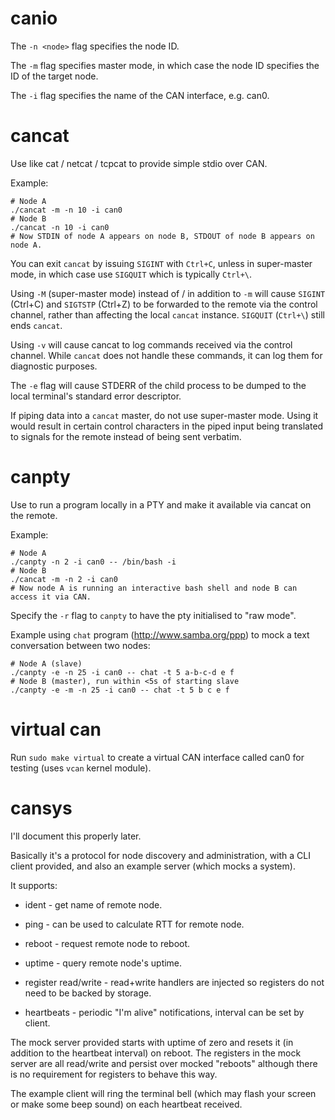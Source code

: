 canio
=====

The `-n <node>` flag specifies the node ID.

The `-m` flag specifies master mode, in which case the node ID specifies the ID of the target node.

The `-i` flag specifies the name of the CAN interface, e.g. can0.


cancat
======

Use like cat / netcat / tcpcat to provide simple stdio over CAN.

Example:

    # Node A
    ./cancat -m -n 10 -i can0
    # Node B
    ./cancat -n 10 -i can0
    # Now STDIN of node A appears on node B, STDOUT of node B appears on node A.

You can exit `cancat` by issuing `SIGINT` with `Ctrl+C`, unless in super-master mode, in which case use `SIGQUIT` which is typically `Ctrl+\`.

Using `-M` (super-master mode) instead of / in addition to `-m` will cause `SIGINT` (Ctrl+C) and `SIGTSTP` (Ctrl+Z) to be forwarded to the remote via the control channel, rather than affecting the local `cancat` instance.  `SIGQUIT` (`Ctrl+\`) still ends `cancat`.

Using `-v` will cause cancat to log commands received via the control channel.
While `cancat` does not handle these commands, it can log them for diagnostic purposes.

The `-e` flag will cause STDERR of the child process to be dumped to the local
terminal's standard error descriptor.

If piping data into a `cancat` master, do not use super-master mode.  Using it would result in certain control characters in the piped input being translated to signals for the remote instead of being sent verbatim.


canpty
======

Use to run a program locally in a PTY and make it available via cancat on the remote.

Example:

    # Node A
    ./canpty -n 2 -i can0 -- /bin/bash -i
    # Node B
    ./cancat -m -n 2 -i can0
    # Now node A is running an interactive bash shell and node B can access it via CAN.


Specify the `-r` flag to `canpty` to have the pty initialised to "raw mode".


Example using `chat` program (http://www.samba.org/ppp) to mock a text conversation between two nodes:

	# Node A (slave)
	./canpty -e -n 25 -i can0 -- chat -t 5 a-b-c-d e f
	# Node B (master), run within <5s of starting slave
	./canpty -e -m -n 25 -i can0 -- chat -t 5 b c e f


virtual can
===========

Run `sudo make virtual` to create a virtual CAN interface called can0 for testing (uses `vcan` kernel module).


cansys
======

I'll document this properly later.

Basically it's a protocol for node discovery and administration, with a CLI client provided, and also an example server (which mocks a system).

It supports:

 * ident - get name of remote node.

 * ping - can be used to calculate RTT for remote node.

 * reboot - request remote node to reboot.

 * uptime - query remote node's uptime.

 * register read/write - read+write handlers are injected so registers do not need to be backed by storage.

 * heartbeats - periodic "I'm alive" notifications, interval can be set by client.

The mock server provided starts with uptime of zero and resets it (in addition to the heartbeat interval) on reboot.
The registers in the mock server are all read/write and persist over mocked "reboots" although there is no requirement for registers to behave this way.

The example client will ring the terminal bell (which may flash your screen or make some beep sound) on each heartbeat received.
